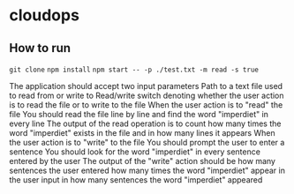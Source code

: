 # cloudops
## How to run
`git clone`
`npm install`
`npm start -- -p ./test.txt -m read -s true`

The application should accept two input parameters
Path to a text file used to read from or write to
Read/write switch denoting whether the user action is to read the file or to write to the file
When the user action is to "read" the file
You should read the file line by line and find the word "imperdiet" in every line
The output of the read operation is to
count how many times the word "imperdiet" exists in the file
and in how many lines it appears
When the user action is to "write" to the file
You should prompt the user to enter a sentence
You should look for the word "imperdiet" in every sentence entered by the user
The output of the "write" action should be
how many sentences the user entered
how many times the word "imperdiet" appear in the user input
in how many sentences the word "imperdiet" appeared
